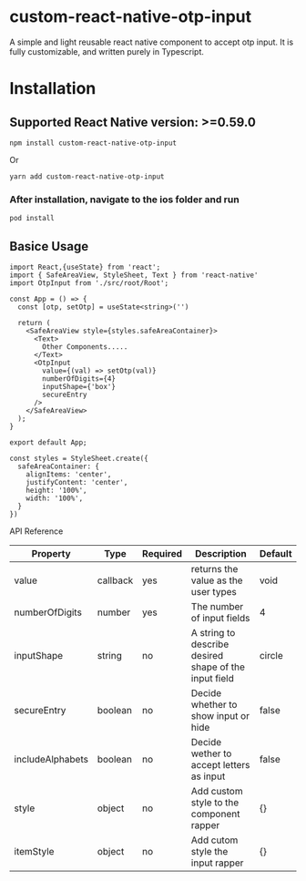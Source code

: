 # custom-react-native-otp-input
A simple and light reusable react native component to accept otp input. It is fully customizable, and written purely in Typescript.

# Installation

## Supported React Native version: >=0.59.0

```
npm install custom-react-native-otp-input
```

Or

```
yarn add custom-react-native-otp-input
```

### After installation, navigate to the ios folder and run

```
pod install
```

## Basice Usage
```
import React,{useState} from 'react';
import { SafeAreaView, StyleSheet, Text } from 'react-native'
import OtpInput from './src/root/Root';

const App = () => {
  const [otp, setOtp] = useState<string>('')
  
  return (
    <SafeAreaView style={styles.safeAreaContainer}>
      <Text>
        Other Components.....
      </Text>
      <OtpInput
        value={(val) => setOtp(val)}
        numberOfDigits={4}
        inputShape={'box'}
        secureEntry
      />
    </SafeAreaView>
  );
}

export default App;

const styles = StyleSheet.create({
  safeAreaContainer: {
    alignItems: 'center',
    justifyContent: 'center',
    height: '100%',
    width: '100%',
  }
})
```

API Reference

| Property      | Type          |  Required | Description | Default |
| ------------- | ------------- | ----------| ------------| ------- |
| value         | callback      |yes        |returns the value as the user types|void|
| numberOfDigits| number        |yes        |The number of input fields | 4 |
| inputShape    | string       |no        |A string to describe desired shape of the input field | circle |
| secureEntry   | boolean      |no        |Decide whether to show input or hide | false |
| includeAlphabets| boolean    |no         |Decide wether to accept letters as input | false |
| style | object |no | Add custom style to the component rapper | {} |
| itemStyle | object | no | Add cutom style the input rapper | {} |

